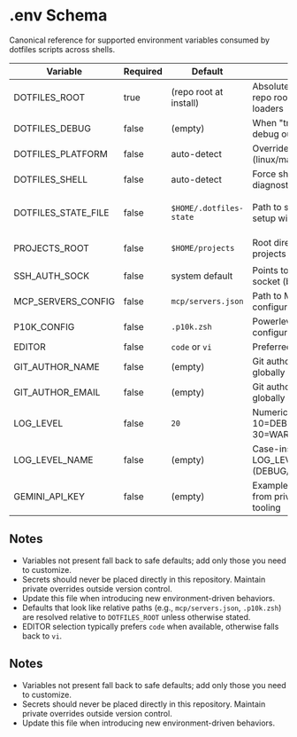 # .env Schema

Canonical reference for supported environment variables consumed by dotfiles scripts across shells.

| Variable | Required | Default | Description | Used In |
|----------|----------|---------|-------------|---------|
| DOTFILES_ROOT | true | (repo root at install) | Absolute path to the dotfiles repo root; set/exported by loaders | `lib/env-loader.sh`, shell startup |
| DOTFILES_DEBUG | false | (empty) | When "true" enables verbose debug output from helper libs | `lib/platform-detection.sh` |
| DOTFILES_PLATFORM | false | auto-detect | Override platform detection (linux/macos/wsl/windows) | `lib/platform-detection.sh` |
| DOTFILES_SHELL | false | auto-detect | Force shell name for diagnostics | `lib/platform-detection.sh` |
| DOTFILES_STATE_FILE | false | `$HOME/.dotfiles-state` | Path to state tracking file for setup wizard | `lib/state-management.sh`, `scripts/setup-wizard.sh` |
| PROJECTS_ROOT | false | `$HOME/projects` | Root directory for user projects | `scripts/setup-projects-idempotent.sh` |
| SSH_AUTH_SOCK | false | system default | Points to active SSH agent socket (bridge may override) | shell startup files |
| MCP_SERVERS_CONFIG | false | `mcp/servers.json` | Path to MCP servers configuration | mcp integration scripts |
| P10K_CONFIG | false | `.p10k.zsh` | Powerlevel10k theme configuration path override | zsh startup |
| EDITOR | false | `code` or `vi` | Preferred default editor | shell functions |
| GIT_AUTHOR_NAME | false | (empty) | Git author name if not set globally | git setup helpers |
| GIT_AUTHOR_EMAIL | false | (empty) | Git author email if not set globally | git setup helpers |
| LOG_LEVEL | false | `20` | Numeric log threshold: 10=DEBUG, 20=INFO, 30=WARN, 40=ERROR | `lib/log.sh` |
| LOG_LEVEL_NAME | false | (empty) | Case-insensitive alias for LOG_LEVEL (DEBUG/INFO/WARN/ERROR) | `lib/log.sh` |
| GEMINI_API_KEY | false | (empty) | Example of secret loaded from private .env for AI tooling | loaders, tests (`test/test-environment*.sh`) |

## Notes
- Variables not present fall back to safe defaults; add only those you need to customize.
- Secrets should never be placed directly in this repository. Maintain private overrides outside version control.
- Update this file when introducing new environment-driven behaviors.
- Defaults that look like relative paths (e.g., `mcp/servers.json`, `.p10k.zsh`) are resolved relative to `DOTFILES_ROOT` unless otherwise stated.
- EDITOR selection typically prefers `code` when available, otherwise falls back to `vi`.
## Notes
- Variables not present fall back to safe defaults; add only those you need to customize.
- Secrets should never be placed directly in this repository. Maintain private overrides outside version control.
- Update this file when introducing new environment-driven behaviors.
